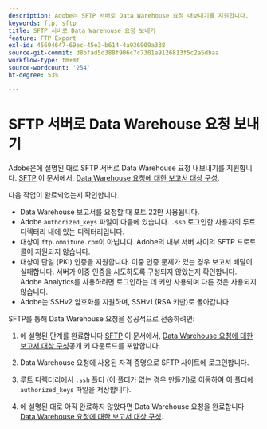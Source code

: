 ```yaml
---
description: Adobe는 SFTP 서버로 Data Warehouse 요청 내보내기를 지원합니다.
keywords: ftp, sftp
title: SFTP 서버로 Data Warehouse 요청 보내기
feature: FTP Export
exl-id: 45694647-69ec-45e3-b614-4a936909a338
source-git-commit: d8bfad5d388f906c7c7301a9126813f5c2a5dbaa
workflow-type: tm+mt
source-wordcount: '254'
ht-degree: 53%

---
```


# SFTP 서버로 Data Warehouse 요청 보내기

Adobe은에 설명된 대로 SFTP 서버로 Data Warehouse 요청 내보내기를 지원합니다. [SFTP](/help/export/data-warehouse/create-request/dw-request-report-destinations.md#sftp) 이 문서에서, [Data Warehouse 요청에 대한 보고서 대상 구성](/help/export/data-warehouse/create-request/dw-request-report-destinations.md).

다음 작업이 완료되었는지 확인합니다.

* Data Warehouse 보고서를 요청할 때 포트 22만 사용됩니다.
* Adobe `authorized_keys` 파일이 다음에 있습니다. `.ssh` 로그인한 사용자의 루트 디렉터리 내에 있는 디렉터리입니다.
* 대상이 `ftp.omniture.com`이 아닙니다. Adobe의 내부 서버 사이의 SFTP 프로토콜이 지원되지 않습니다.
* 대상이 단일 (PKI) 인증을 지원합니다. 이중 인증 문제가 있는 경우 보고서 배달이 실패합니다. 서버가 이중 인증을 시도하도록 구성되지 않았는지 확인합니다. Adobe Analytics를 사용하려면 로그인하는 데 키만 사용되며 다른 것은 사용되지 않습니다.
* Adobe는 SSHv2 암호화를 지원하며, SSHv1 (RSA 키만)로 돌아갑니다.

SFTP를 통해 Data Warehouse 요청을 성공적으로 전송하려면:

1. 에 설명된 단계를 완료합니다 [SFTP](/help/export/data-warehouse/create-request/dw-request-report-destinations.md#sftp) 이 문서에서, [Data Warehouse 요청에 대한 보고서 대상 구성](/help/export/data-warehouse/create-request/dw-request-report-destinations.md)공개 키 다운로드를 포함합니다.
1. Data Warehouse 요청에 사용된 자격 증명으로 SFTP 사이트에 로그인합니다.
1. 루트 디렉터리에서 `.ssh` 폴더 (이 폴더가 없는 경우 만들기)로 이동하여 이 폴더에 `authorized_keys` 파일을 저장합니다.

1. 에 설명된 대로 아직 완료하지 않았다면 Data Warehouse 요청을 완료합니다 [Data Warehouse 요청에 대한 보고서 대상 구성](/help/export/data-warehouse/create-request/dw-request-report-destinations.md).
